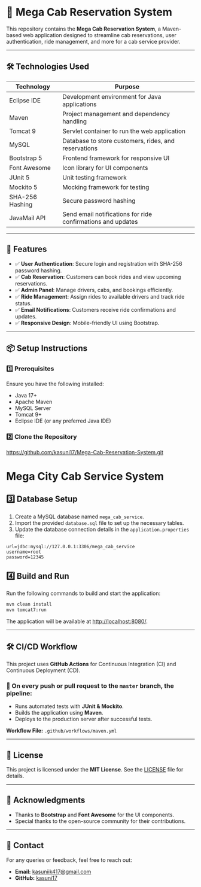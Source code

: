 # 🚖 Mega Cab Reservation System

This repository contains the **Mega Cab Reservation System**, a Maven-based web application designed to streamline cab reservations, user authentication, ride management, and more for a cab service provider.

---

## 🛠 Technologies Used

| Technology       | Purpose                                                                 |
|------------------|-------------------------------------------------------------------------|
| Eclipse IDE       | Development environment for Java applications                           |
| Maven             | Project management and dependency handling                              |
| Tomcat 9          | Servlet container to run the web application                            |
| MySQL             | Database to store customers, rides, and reservations                    |
| Bootstrap 5       | Frontend framework for responsive UI                                    |
| Font Awesome      | Icon library for UI components                                         |
| JUnit 5           | Unit testing framework                                                  |
| Mockito 5         | Mocking framework for testing                                           |
| SHA-256 Hashing   | Secure password hashing                                                 |
| JavaMail API      | Send email notifications for ride confirmations and updates             |

---

## 🚀 Features

- ✅ **User Authentication**: Secure login and registration with SHA-256 password hashing.
- ✅ **Cab Reservation**: Customers can book rides and view upcoming reservations.
- ✅ **Admin Panel**: Manage drivers, cabs, and bookings efficiently.
- ✅ **Ride Management**: Assign rides to available drivers and track ride status.
- ✅ **Email Notifications**: Customers receive ride confirmations and updates.
- ✅ **Responsive Design**: Mobile-friendly UI using Bootstrap.

---

## 📦 Setup Instructions

### 1️⃣ Prerequisites
Ensure you have the following installed:
- Java 17+
- Apache Maven
- MySQL Server
- Tomcat 9+
- Eclipse IDE (or any preferred Java IDE)

### 2️⃣ Clone the Repository
https://github.com/kasuni17/Mega-Cab-Reservation-System.git

# Mega City Cab Service System

## 3️⃣ Database Setup
1. Create a MySQL database named `mega_cab_service`.
2. Import the provided `database.sql` file to set up the necessary tables.
3. Update the database connection details in the `application.properties` file:

```properties
url=jdbc:mysql://127.0.0.1:3306/mega_cab_service
username=root
password=12345
```

## 4️⃣ Build and Run
Run the following commands to build and start the application:

```sh
mvn clean install
mvn tomcat7:run
```

The application will be available at [http://localhost:8080/](http://localhost:8080/).

---

## 🛠 CI/CD Workflow
This project uses **GitHub Actions** for Continuous Integration (CI) and Continuous Deployment (CD).

### 🔹 On every push or pull request to the `master` branch, the pipeline:
- Runs automated tests with **JUnit & Mockito**.
- Builds the application using **Maven**.
- Deploys to the production server after successful tests.

**Workflow File:** `.github/workflows/maven.yml`

---

## 📄 License
This project is licensed under the **MIT License**. See the [LICENSE](LICENSE) file for details.

---

## 🙏 Acknowledgments
- Thanks to **Bootstrap** and **Font Awesome** for the UI components.
- Special thanks to the open-source community for their contributions.

---

## 📧 Contact
For any queries or feedback, feel free to reach out:

- **Email:** kasuniik417@gmail.com
- **GitHub:** [kasuni17](https://github.com/kasuni17)
